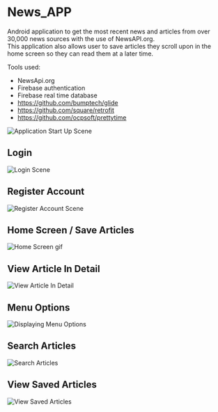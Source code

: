 # News_APP
Android application to get the most recent news and articles from over 30,000 news sources with the use of NewsAPI.org.  
This application also allows user to save articles they scroll upon in the home screen so they can read them at a later time.  

Tools used: 
- NewsApi.org
- Firebase authentication 
- Firebase real time database 
- https://github.com/bumptech/glide
- https://github.com/square/retrofit 
- https://github.com/ocpsoft/prettytime



![Application Start Up Scene](https://raw.githubusercontent.com/alexYamaoka/News_App/master/readme/start_screen.png)


## Login 
![Login Scene](https://raw.githubusercontent.com/alexYamaoka/News_App/master/readme/login_screen.png)


## Register Account
![Register Account Scene](https://raw.githubusercontent.com/alexYamaoka/News_App/master/readme/register_sceen.png)


## Home Screen / Save Articles
![Home Screen gif](readme/home_screen.gif)

## View Article In Detail
![View Article In Detail](https://raw.githubusercontent.com/alexYamaoka/News_App/master/readme/article_detailed.png)

## Menu Options
![Displaying Menu Options](https://raw.githubusercontent.com/alexYamaoka/News_App/master/readme/menu_options.png)


## Search Articles
![Search Articles](https://raw.githubusercontent.com/alexYamaoka/News_App/master/readme/search_articles.png)


## View Saved Articles
![View Saved Articles](https://raw.githubusercontent.com/alexYamaoka/News_App/master/readme/view_saved.png)
